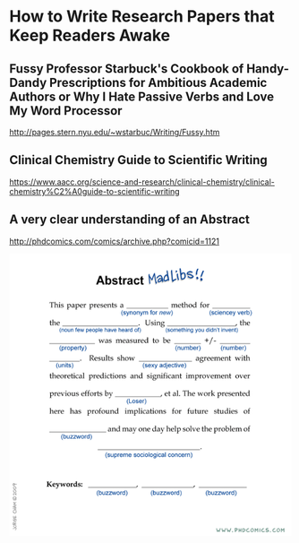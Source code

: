 # How to Write Research Papers that Keep Readers Awake

## Fussy Professor Starbuck's Cookbook of Handy-Dandy Prescriptions for Ambitious Academic Authors or Why I Hate Passive Verbs and Love My Word Processor
http://pages.stern.nyu.edu/~wstarbuc/Writing/Fussy.htm

## Clinical Chemistry Guide to Scientific Writing
https://www.aacc.org/science-and-research/clinical-chemistry/clinical-chemistry%C2%A0guide-to-scientific-writing

## A very clear understanding of an Abstract
http://phdcomics.com/comics/archive.php?comicid=1121

![Abstrackt](/img/phd011409s.gif)

